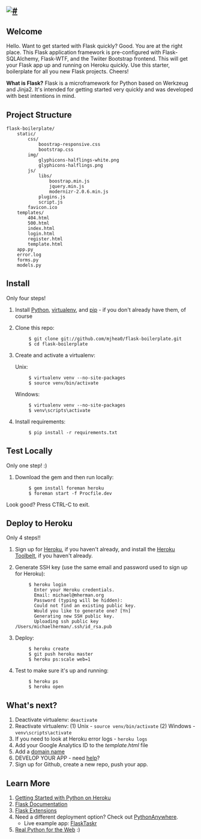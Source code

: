 [![#](http://www.backwardsteps.com/4bJIj81361722486.png)](/)
------------------------------------------------------------------------------

Welcome
-------
Hello. Want to get started with Flask quickly? Good. You are at the right place. This Flask application framework is pre-configured with Flask-SQLAlchemy, Flask-WTF, and the Twiiter Bootstrap frontend. This will get your Flask app up and running on Heroku quickly. Use this starter, boilerplate for all you new Flask projects. Cheers!

**What is Flask?** Flask is a microframework for Python based on Werkzeug and Jinja2. It's intended for getting started very quickly and was developed with best intentions in mind.

Project Structure
--------

    flask-boilerplate/
        static/
            css/
                boostrap-responsive.css
                bootstrap.css
            img/
                glyphicons-halflings-white.png
                glyphicons-halflings.png
            js/
                libs/
                    boostrap.min.js
                    jquery.min.js
                    modernizr-2.0.6.min.js
                plugins.js
                script.js
            favicon.ico
        templates/
            404.html
            500.html
            index.html
            login.html
            register.html
            template.html           
        app.py
        error.log
        forms.py
        models.py

Install
------

Only four steps!

1. Install [Python](http://install.python-guide.org/), [virtualenv](http://install.python-guide.org/), and [pip](http://install.python-guide.org/) - if you don't already have them, of course
2. Clone this repo: 

            $ git clone git://github.com/mjhea0/flask-boilerplate.git
            $ cd flask-boilerplate

3. Create and activate a virtualenv:
    
    Unix:

            $ virtualenv venv --no-site-packages
            $ source venv/bin/activate

    Windows:  

            $ virtualenv venv --no-site-packages
            $ venv\scripts\activate
        
4. Install requirements:
        
            $ pip install -r requirements.txt

Test Locally
-----------

Only one step! :)

1. Download the gem and then run locally:

            $ gem install foreman heroku
            $ foreman start -f Procfile.dev

Look good? Press CTRL-C to exit.

Deploy to Heroku
----------------

Only 4 steps!!

1. Sign up for [Heroku](https://api.heroku.com/signup), if you haven't already, and install the [Heroku Toolbelt](https://toolbelt.heroku.com/), if you haven't already.
1. Generate SSH key (use the same email and password used to sign up for Heroku):

            $ heroku login
              Enter your Heroku credentials.
              Email: michael@mherman.org
              Password (typing will be hidden): 
              Could not find an existing public key.
              Would you like to generate one? [Yn]
              Generating new SSH public key.
              Uploading ssh public key /Users/michaelherman/.ssh/id_rsa.pub

1. Deploy:

            $ heroku create
            $ git push heroku master
            $ heroku ps:scale web=1

1. Test to make sure it's up and running:

            $ heroku ps
            $ heroku open
            
What's next?
---------

1. Deactivate virtualenv: `deactivate`
2. Reactivate virtualenv: (1) Unix - `source venv/bin/activate` (2) Windows - `venv\scripts\activate`
3. If you need to look at Heroku error logs - `heroku logs`
4. Add your Google Analytics ID to the *template.html* file
5. Add a [domain name](https://devcenter.heroku.com/articles/custom-domains)
5. DEVELOP YOUR APP - need [help](http://www.youtube.com/playlist?list=PLLjmbh6XPGK5pM1QJ8I1ccdGiCTHa1IC8)?
7. Sign up for Github, create a new repo, push your app.

Learn More
---------

1. [Getting Started with Python on Heroku](https://devcenter.heroku.com/articles/python)
1. [Flask Documentation](http://flask.pocoo.org/docs/)
2. [Flask Extensions](http://flask.pocoo.org/extensions/)
1. Need a different deployment option? Check out [PythonAnywhere](https://www.pythonanywhere.com/).
    - Live example app: [FlaskTaskr](http://realpython.pythonanywhere.com)
1. [Real Python for the Web](http://www.realpythonfortheweb.com) :)
        
